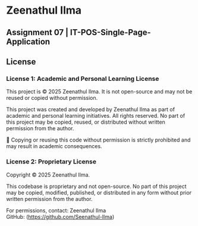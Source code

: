 # Zeenathul Ilma
## Assignment 07 |  IT-POS-Single-Page-Application

## License

### License 1: Academic and Personal Learning License
This project is © 2025 Zeenathul Ilma. It is not open-source and may not be reused or copied without permission.

This project was created and developed by Zeenathul Ilma as part of academic and personal learning initiatives.
All rights reserved. No part of this project may be copied, reused, or distributed without written permission from the author.

🚫 Copying or reusing this code without permission is strictly prohibited and may result in academic consequences.

### License 2: Proprietary License
Copyright © 2025 Zeenathul Ilma.

This codebase is proprietary and not open-source. No part of this project may be copied, modified, published, or distributed in any form without prior written permission from the author.

For permissions, contact:
Zeenathul Ilma  
GitHub: (https://github.com/Seenathul-Ilma)
